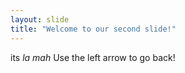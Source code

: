 ```yaml
---
layout: slide
title: "Welcome to our second slide!"
---
```

its *la mah*
Use the left arrow to go back!
